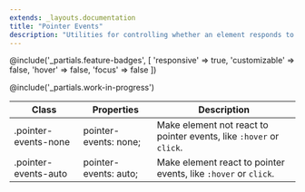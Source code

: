 ```yaml
---
extends: _layouts.documentation
title: "Pointer Events"
description: "Utilities for controlling whether an element responds to pointer events."
---
```


@include('_partials.feature-badges', [
    'responsive' => true,
    'customizable' => false,
    'hover' => false,
    'focus' => false
])

@include('_partials.work-in-progress')

<div class="border-t border-grey-lighter">
    <table class="w-full text-left" style="border-collapse: collapse;">
        <colgroup>
            <col class="w-1/4">
            <col class="w-1/4">
            <col>
        </colgroup>
        <thead>
          <tr>
              <th class="text-sm font-semibold text-grey-darker p-2 bg-grey-lightest">Class</th>
              <th class="text-sm font-semibold text-grey-darker p-2 bg-grey-lightest">Properties</th>
              <th class="text-sm font-semibold text-grey-darker p-2 bg-grey-lightest">Description</th>
          </tr>
        </thead>
        <tbody class="align-baseline">
            <tr>
                <td class="p-2 border-t border-smoke font-mono text-xs text-purple-dark">.pointer-events-none</td>
                <td class="p-2 border-t border-smoke font-mono text-xs text-blue-dark">pointer-events: none;</td>
                <td class="p-2 border-t border-smoke text-sm text-grey-darker">Make element not react to pointer events, like <code>:hover</code> or <code>click</code>.</td>
            </tr>
            <tr>
                <td class="p-2 border-t border-smoke font-mono text-xs text-purple-dark">.pointer-events-auto</td>
                <td class="p-2 border-t border-smoke font-mono text-xs text-blue-dark">pointer-events: auto;</td>
                <td class="p-2 border-t border-smoke text-sm text-grey-darker">Make element react to pointer events, like <code>:hover</code> or <code>click</code>.</td>
            </tr>
        </tbody>
    </table>
</div>
